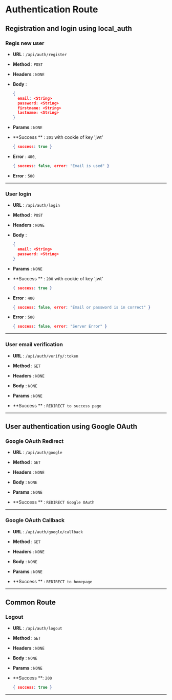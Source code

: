 # Authentication Route

## Registration and login using local_auth

### Regis new user 

- **URL** : `/api/auth/register`

- **Method** : `POST`

- **Headers** : `NONE`

- **Body** :

  ```json
  {
  	email: <String>
  	password: <String>
  	firstname: <String>
  	lastname: <String>
  }
  ```
  
- **Params** : `NONE`

- **Success ** : `201` with cookie of key 'jwt'

  ```json
  { success: true }
  ```
  
- **Error** : `400`,

  ```json
  { success: false, error: "Email is used" }
  ```

- **Error** : `500`

---

### User login 

- **URL** : `/api/auth/login`

- **Method** : `POST`

- **Headers** : `NONE`

- **Body** :

  ```json
  {
  	email: <String>
  	password: <String>
  }
  ```
  
- **Params** : `NONE`

- **Success ** : `200` with cookie of key 'jwt'

  ```json
  { success: true }
  ```

- **Error** : `400` 

  ```json
  { success: false, error: "Email or password is in correct" }
  ```

- **Error** : `500`
   ```json
   { success: false, error: "Server Error" }
   ```

---

### User email verification
- **URL** : `/api/auth/verify/:token`

- **Method** : `GET`

- **Headers** : `NONE`

- **Body** : `NONE`

- **Params** : `NONE`

- **Success ** : `REDIRECT to success page`


---

## User authentication using Google OAuth
### Google OAuth Redirect
- **URL** : `/api/auth/google`

- **Method** : `GET`

- **Headers** : `NONE`

- **Body** : `NONE`

- **Params** : `NONE`

- **Success ** : `REDIRECT Google OAuth`

---
### Google OAuth Callback
- **URL** : `/api/auth/google/callback`

- **Method** : `GET`

- **Headers** : `NONE`

- **Body** : `NONE`

- **Params** : `NONE`

- **Success ** : `REDIRECT to homepage`

---

## Common Route

###   Logout

- **URL** : `/api/auth/logout`

- **Method** : `GET`

- **Headers** : `NONE`

- **Body** : `NONE`

- **Params** : `NONE`

- **Success **: `200`

  ```json
  { success: true }
  ```

---
